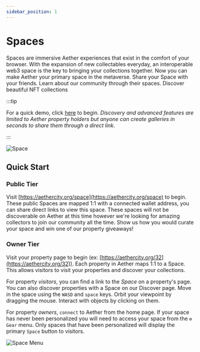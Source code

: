 ```yaml
---
sidebar_position: 1
---
```


# Spaces

Spaces are immersive Aether experiences that exist in the comfort of
your browser. With the expansion of new collectables everyday, an
interoperable web3 space is the key to bringing your collections
together. Now you can make Aether your primary space in the
metaverse. Share your Space with your friends. Learn about our
community through their spaces. Discover beautiful NFT collections

:::tip

For a quick demo, click [here](https://aethercity.org/space)
to begin. *Discovery and advanced features are limited to Aether
property holders but anyone can create galleries in seconds to
share them through a direct link.*

:::

![Space](/img/space-intro.png)


## Quick Start

### Public Tier

Visit [https://aethercity.org/space](https://aethercity.org/space) 
to begin. These public Spaces are mapped 1:1 with a connected wallet address, you 
can share direct links to view this space. These spaces will not be
discoverable on Aether at this time however we're looking for
amazing collectors to join our community all the time. Show us how
you would curate your space and win one of our property giveaways!

### Owner Tier

Visit your property page to begin (ex: [https://aethercity.org/32](https://aethercity.org/32)).
Each property in Aether maps 1:1 to a Space. This allows visitors to visit
your properties and discover your collections.

For property *visitors*, you can find a link to the *Space* on a
property's page. You can also discover properties with a Space on
our Discover page. Move in the space using the
`WASD` and `space` keys.
Orbit your viewpoint by dragging the mouse. Interact with objects by
clicking on them.

For property *owners*, `connect` to Aether from the
home page. If your space has never been personalized you will need
to access your space from the `⚙ Gear` menu.
Only spaces that have been personalized will display the primary
`Space` button to visitors.

![Space Menu](/img/space-menu.jpeg)


